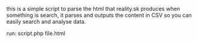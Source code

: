 this is a simple script to parse the html that reality.sk produces when something is search, it parses and outputs the content in CSV so you can easily search and analyse data. 

run: script.php file.html
